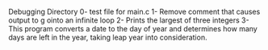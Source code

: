 Debugging Directory
0- test file for main.c
1- Remove comment that causes output to g ointo an infinite loop
2- Prints the largest of three integers
3- This program converts a date to the day of year and determines how many days are left in the year, taking leap year into consideration.
